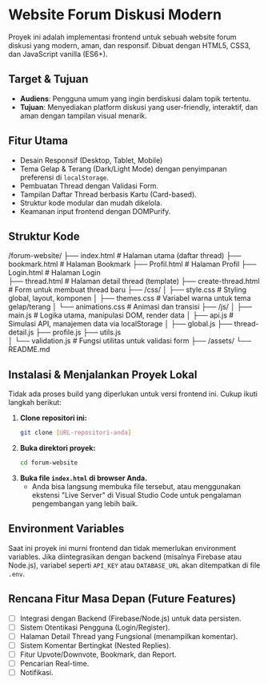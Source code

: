 # Website Forum Diskusi Modern

Proyek ini adalah implementasi frontend untuk sebuah website forum diskusi yang modern, aman, dan responsif. Dibuat dengan HTML5, CSS3, dan JavaScript vanilla (ES6+).

## Target & Tujuan

-   **Audiens**: Pengguna umum yang ingin berdiskusi dalam topik tertentu.
-   **Tujuan**: Menyediakan platform diskusi yang user-friendly, interaktif, dan aman dengan tampilan visual menarik.

## Fitur Utama
-   Desain Responsif (Desktop, Tablet, Mobile)
-   Tema Gelap & Terang (Dark/Light Mode) dengan penyimpanan preferensi di `localStorage`.
-   Pembuatan Thread dengan Validasi Form.
-   Tampilan Daftar Thread berbasis Kartu (Card-based).
-   Struktur kode modular dan mudah dikelola.
-   Keamanan input frontend dengan DOMPurify.

## Struktur Kode
/forum-website/
├── index.html                # Halaman utama (daftar thread)
├── bookmark.html             # Halaman Bookmark
├── Profil.html               # Halaman Profil
├── Login.html                # Halaman Login               
├── thread.html               # Halaman detail thread (template)
├── create-thread.html        # Form untuk membuat thread baru
├── /css/
│   ├── style.css             # Styling global, layout, komponen
│   ├── themes.css            # Variabel warna untuk tema gelap/terang
│   └── animations.css        # Animasi dan transisi
├── /js/
│   ├── main.js               # Logika utama, manipulasi DOM, render data
│   ├── api.js                # Simulasi API, manajemen data via localStorage
│   ├── global.js
    ├── thread-detail.js
    ├── profile.js
    ├── utils.js         
│   └── validation.js         # Fungsi utilitas untuk validasi form
├── /assets/
└── README.md


## Instalasi & Menjalankan Proyek Lokal

Tidak ada proses build yang diperlukan untuk versi frontend ini. Cukup ikuti langkah berikut:

1.  **Clone repositori ini:**
    ```bash
    git clone [URL-repositori-anda]
    ```
2.  **Buka direktori proyek:**
    ```bash
    cd forum-website
    ```
3.  **Buka file `index.html` di browser Anda.**
    -   Anda bisa langsung membuka file tersebut, atau menggunakan ekstensi "Live Server" di Visual Studio Code untuk pengalaman pengembangan yang lebih baik.

## Environment Variables
Saat ini proyek ini murni frontend dan tidak memerlukan environment variables. Jika diintegrasikan dengan backend (misalnya Firebase atau Node.js), variabel seperti `API_KEY` atau `DATABASE_URL` akan ditempatkan di file `.env`.

## Rencana Fitur Masa Depan (Future Features)
-   [ ] Integrasi dengan Backend (Firebase/Node.js) untuk data persisten.
-   [ ] Sistem Otentikasi Pengguna (Login/Register).
-   [ ] Halaman Detail Thread yang Fungsional (menampilkan komentar).
-   [ ] Sistem Komentar Bertingkat (Nested Replies).
-   [ ] Fitur Upvote/Downvote, Bookmark, dan Report.
-   [ ] Pencarian Real-time.
-   [ ] Notifikasi.